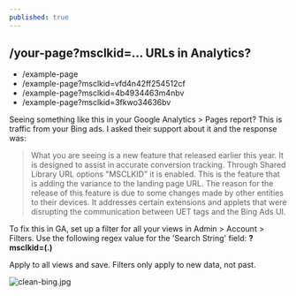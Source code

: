```yaml
---
published: true
---
```

## /your-page?msclkid=... URLs in Analytics?

- /example-page
- /example-page?msclkid=vfd4n42ff254512cf
- /example-page?msclkid=4b4934463m4nbv
- /example-page?msclkid=3fkwo34636bv

Seeing something like this in your Google Analytics > Pages report? This is traffic from your Bing ads. I asked their support about it and the response was: 

> What you are seeing is a new feature that released earlier this year. It is designed to assist in accurate conversion tracking. Through Shared Library   URL options  "MSCLKID" it is enabled. This is the feature that is adding the variance to the landing page URL. The reason for the release of this feature is due to some changes made by other entities to their devices. It addresses certain extensions and applets that were disrupting the communication between UET tags and the Bing Ads UI.

To fix this in GA, set up a filter for all your views in Admin > Account > Filters. Use the following regex value for the 'Search String' field:  **\?msclkid=(.)**

Apply to all views and save. Filters only apply to new data, not past.


![clean-bing.jpg]({{site.baseurl}}/static/img/clean-bing.jpg)

